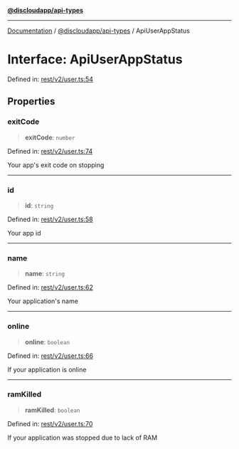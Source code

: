 [**@discloudapp/api-types**](../README.md)

***

[Documentation](../../../packages.md) / [@discloudapp/api-types](../README.md) / ApiUserAppStatus

# Interface: ApiUserAppStatus

Defined in: [rest/v2/user.ts:54](https://github.com/discloud/discloud.app/blob/8d6df0b18784d1a4408701ac8e6b9db44dbb7133/packages/api-types/rest/v2/user.ts#L54)

## Properties

### exitCode

> **exitCode**: `number`

Defined in: [rest/v2/user.ts:74](https://github.com/discloud/discloud.app/blob/8d6df0b18784d1a4408701ac8e6b9db44dbb7133/packages/api-types/rest/v2/user.ts#L74)

Your app's exit code on stopping

***

### id

> **id**: `string`

Defined in: [rest/v2/user.ts:58](https://github.com/discloud/discloud.app/blob/8d6df0b18784d1a4408701ac8e6b9db44dbb7133/packages/api-types/rest/v2/user.ts#L58)

Your app id

***

### name

> **name**: `string`

Defined in: [rest/v2/user.ts:62](https://github.com/discloud/discloud.app/blob/8d6df0b18784d1a4408701ac8e6b9db44dbb7133/packages/api-types/rest/v2/user.ts#L62)

Your application's name

***

### online

> **online**: `boolean`

Defined in: [rest/v2/user.ts:66](https://github.com/discloud/discloud.app/blob/8d6df0b18784d1a4408701ac8e6b9db44dbb7133/packages/api-types/rest/v2/user.ts#L66)

If your application is online

***

### ramKilled

> **ramKilled**: `boolean`

Defined in: [rest/v2/user.ts:70](https://github.com/discloud/discloud.app/blob/8d6df0b18784d1a4408701ac8e6b9db44dbb7133/packages/api-types/rest/v2/user.ts#L70)

If your application was stopped due to lack of RAM
